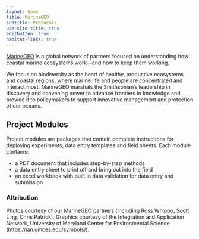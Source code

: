 ```yaml
---
layout: home
title: MarineGEO
subtitle: Protocols
use-site-title: true
editbutton: true
habitat-links: true
---
```

[MarineGEO](https://marinegeo.si.edu/) is a global network of partners focused on understanding how coastal marine ecosystems work—and how to keep them working.

We focus on biodiversity as the heart of healthy, productive ecosystems and coastal regions, where marine life and people are concentrated and interact most. MarineGEO marshals the Smithsonian’s leadership in discovery and convening power to advance frontiers in knowledge and provide it to policymakers to support innovative management and protection of our oceans.

## Project Modules

Project modules are packages that contain complete instructions for deploying experiments, data entry templates and field sheets. Each module contains:
 - a PDF document that includes step-by-step methods
 - a data entry sheet to print off and bring out into the field
 - an excel workbook with built in data validation for data entry and submission

### Attribution

Photos courtesy of our MarineGEO partners (including Ross Whippo, Scott Ling, Chris Patrick). Graphics courtesy of the Integration and Application Network, University of Maryland Center for Environmental Science (https://ian.umces.edu/symbols/).
